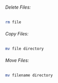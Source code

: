 

###### Delete Files:
```bash
rm file
```
###### Copy Files:
```bash
mv file directory
```
###### Move Files:
```bash
mv filename directory
```